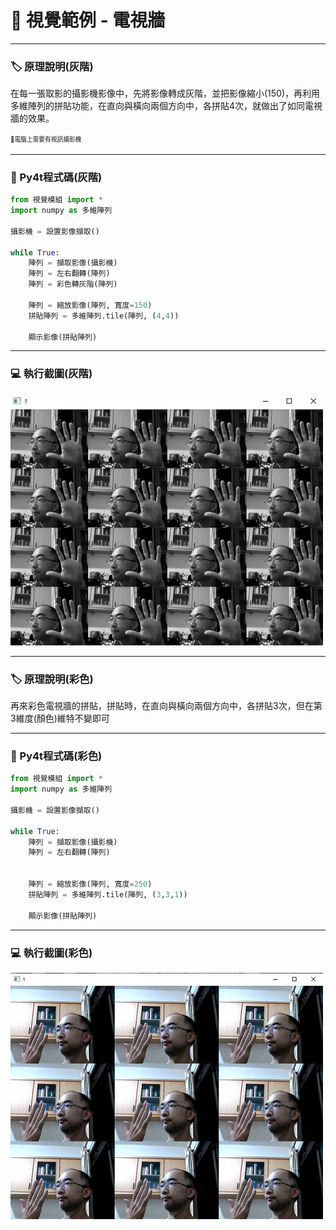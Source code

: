 # 🔰 視覺範例 - 電視牆
--------------
### 🏷️ 原理說明(灰階)

在每一張取影的攝影機影像中，先將影像轉成灰階，並把影像縮小(150)，再利用多維陣列的拼貼功能，在直向與橫向兩個方向中，各拼貼4次，就做出了如同電視牆的效果。

<sup><sub>💬電腦上需要有視訊攝影機</sub></sup>

--------------

### 📄 Py4t程式碼(灰階)

```python
from 視覺模組 import *
import numpy as 多維陣列

攝影機 = 設置影像擷取()

while True:
    陣列 = 擷取影像(攝影機)
    陣列 = 左右翻轉(陣列)
    陣列 = 彩色轉灰階(陣列)
    
    陣列 = 縮放影像(陣列, 寬度=150)
    拼貼陣列 = 多維陣列.tile(陣列, (4,4))
      
    顯示影像(拼貼陣列)
```

--------------

### 💻 執行截圖(灰階)

![執行截圖](camera_tile.jpg)

--------------

### 🏷️ 原理說明(彩色)

再來彩色電視牆的拼貼，拼貼時，在直向與橫向兩個方向中，各拼貼3次，但在第3維度(顏色)維特不變即可

--------------

### 📄 Py4t程式碼(彩色)

```python
from 視覺模組 import *
import numpy as 多維陣列

攝影機 = 設置影像擷取()

while True:
    陣列 = 擷取影像(攝影機)
    陣列 = 左右翻轉(陣列)
    
    
    陣列 = 縮放影像(陣列, 寬度=250)
    拼貼陣列 = 多維陣列.tile(陣列, (3,3,1))
      
    顯示影像(拼貼陣列)
```

--------------

### 💻 執行截圖(彩色)

![執行截圖](color_camera_tile.jpg)
